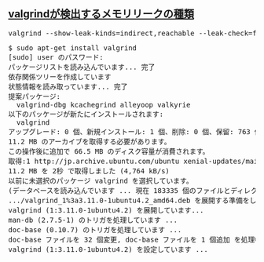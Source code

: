## [valgrindが検出するメモリリークの種類](https://www.wagavulin.jp/entry/2016/08/28/231547)

<pre>
valgrind --show-leak-kinds=indirect,reachable --leak-check=full ./executable
</pre>

<pre>
$ sudo apt-get install valgrind
[sudo] user のパスワード:
パッケージリストを読み込んでいます... 完了
依存関係ツリーを作成しています
状態情報を読み取っています... 完了
提案パッケージ:
  valgrind-dbg kcachegrind alleyoop valkyrie
以下のパッケージが新たにインストールされます:
  valgrind
アップグレード: 0 個、新規インストール: 1 個、削除: 0 個、保留: 763 個。
11.2 MB のアーカイブを取得する必要があります。
この操作後に追加で 66.5 MB のディスク容量が消費されます。
取得:1 http://jp.archive.ubuntu.com/ubuntu xenial-updates/main amd64 valgrind amd64 1:3.11.0-1ubuntu4.2 [11.2 MB]
11.2 MB を 2秒 で取得しました (4,764 kB/s)
以前に未選択のパッケージ valgrind を選択しています。
(データベースを読み込んでいます ... 現在 183335 個のファイルとディレクトリがインストールされています。)
.../valgrind_1%3a3.11.0-1ubuntu4.2_amd64.deb を展開する準備をしています ...
valgrind (1:3.11.0-1ubuntu4.2) を展開しています...
man-db (2.7.5-1) のトリガを処理しています ...
doc-base (0.10.7) のトリガを処理しています ...
doc-base ファイルを 32 個変更, doc-base ファイルを 1 個追加 を処理中...
valgrind (1:3.11.0-1ubuntu4.2) を設定しています ...
</pre>
